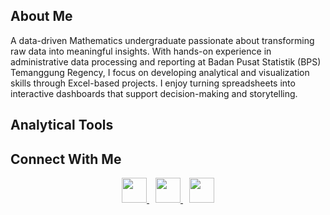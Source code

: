 ## About Me

A data-driven Mathematics undergraduate passionate about transforming raw data into meaningful insights. With hands-on experience in administrative data processing and reporting at Badan Pusat Statistik (BPS) Temanggung Regency, I focus on developing analytical and visualization skills through Excel-based projects. I enjoy turning spreadsheets into interactive dashboards that support decision-making and storytelling.

## Analytical Tools


## Connect With Me

<div align="center">
<a href="https://www.linkedin.com/in/fanishaheavi/" target="_blank">
  <img src="https://cdn.jsdelivr.net/gh/devicons/devicon/icons/linkedin/linkedin-original.svg" width="40" />
</a>
<a href="mailto:fanishaheavi@gmail.com" target="_blank">
  <img src="https://www.google.com/url?sa=i&url=https%3A%2F%2Ficonscout.com%2Ffree-icon%2Ffree-google-mail-logo-icon_8630400&psig=AOvVaw3W-xl1PcUzTOunXs8dJi4Q&ust=1761916217613000&source=images&cd=vfe&opi=89978449&ved=0CBgQjhxqFwoTCOCMhcT_y5ADFQAAAAAdAAAAABAK" width="40" style="margin-left:10px"/>
</a>
<a href="https://github.com/fheavii" target="_blank">
  <img src="https://cdn.jsdelivr.net/gh/devicons/devicon/icons/github/github-original.svg" width="40" style="margin-left:10px"/>
</a>
</div>
